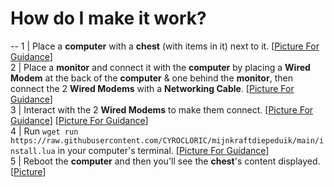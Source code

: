 # How do I make it work?  
--
1 | Place a **computer** with a **chest** (with items in it) next to it. [[Picture For Guidance](https://github.com/CYROCLORIC/mijnkraftdiepeduik/blob/main/Ignore%20This%20Folder/2024-05-28_10.41.05.png)]  
2 | Place a **monitor** and connect it with the **computer** by placing a **Wired Modem** at the back of the **computer** & one behind the **monitor**, then connect the 2 **Wired Modems** with a **Networking Cable**. [[Picture For Guidance](https://github.com/CYROCLORIC/mijnkraftdiepeduik/blob/main/Ignore%20This%20Folder/2024-05-28_10.43.52.png)]  
3 | Interact with the 2 **Wired Modems** to make them connect. [[Picture For Guidance](https://github.com/CYROCLORIC/mijnkraftdiepeduik/blob/main/Ignore%20This%20Folder/2024-05-28_10.44.35.png)] [[Picture For Guidance](https://github.com/CYROCLORIC/mijnkraftdiepeduik/blob/main/Ignore%20This%20Folder/2024-05-28_10.44.50.png)]  
4 | Run `wget run https://raw.githubusercontent.com/CYROCLORIC/mijnkraftdiepeduik/main/install.lua` in your computer's terminal. [[Picture For Guidance](https://github.com/CYROCLORIC/mijnkraftdiepeduik/blob/main/Ignore%20This%20Folder/2024-05-28_10.45.55.png)]  
5 | Reboot the **computer** and then you'll see the **chest**'s content displayed. [[Picture](https://github.com/CYROCLORIC/mijnkraftdiepeduik/blob/main/Ignore%20This%20Folder/2024-05-28_10.47.59.png)]  
